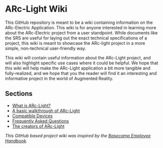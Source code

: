 # ARc-Light Wiki
 
 This GitHub repository is meant to be a wiki containing information on the ARc-Electric Application. This wiki is for anyone interested in learning more about the ARc-Electric project from a user standpoint. While documents like the SRS are useful for laying out the exact technical specifications of a project, this wiki is meant to showcase the ARc-light project in a more simple, non-technical user-friendly way.

This wiki will contain useful information about the ARc-Light project, and will also highlight specific use cases where it could be helpful. We hope that this wiki will help make the ARc-Light application a bit more tangible and fully-realized, and we hope that you the reader will find it an interesting and informative project in the world of Augmented Reality.

## Sections

* [What is ARc-Light?](https://github.com/Lroes/ARc-Electric_Wiki/blob/master/What_is_ARc-Light%3F.md)
* [A basic walkthrough of ARc-Light](https://github.com/Lroes/ARc-Electric_Wiki/blob/master/user-interface.md)
* [Compatible Devices](https://github.com/Lroes/ARc-Electric_Wiki/blob/master/Compatible-devices.md)
* [Frequently Asked Questions](https://github.com/Lroes/ARc-Electric_Wiki/blob/master/FAQs.md)
* [The creators of ARc-Light](https://github.com/Lroes/ARc-Electric_Wiki/blob/master/Who-we-are.md)

*This GitHub based project wiki was inspired by the [Basecamp Employee Handbook](https://github.com/basecamp/handbook/blob/master/README.md).*

